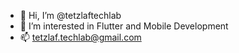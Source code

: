 - 👋 Hi, I’m @tetzlaftechlab
- 👀 I’m interested in Flutter and Mobile Development
- 📫 tetzlaf.techlab@gmail.com

<!---
tetzlaftechlab/tetzlaftechlab is a ✨ special ✨ repository because its `README.md` (this file) appears on your GitHub profile.
You can click the Preview link to take a look at your changes.
--->
